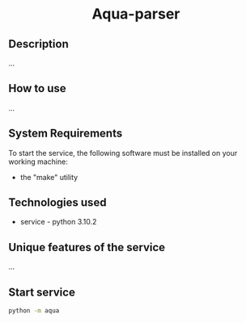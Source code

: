 <h1 align="center">Aqua-parser</h1>


## Description
...

## How to use
...

## System Requirements
To start the service, the following software must be installed on your working machine:
* the "make" utility

## Technologies used
* service - python 3.10.2

## Unique features of the service
...

## Start service
```bash
python -m aqua
```

